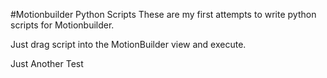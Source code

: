 #Motionbuilder Python ScriptsThese are my first attempts to write python scripts for Motionbuilder.Just drag script into the MotionBuilder view and execute.Just Another Test